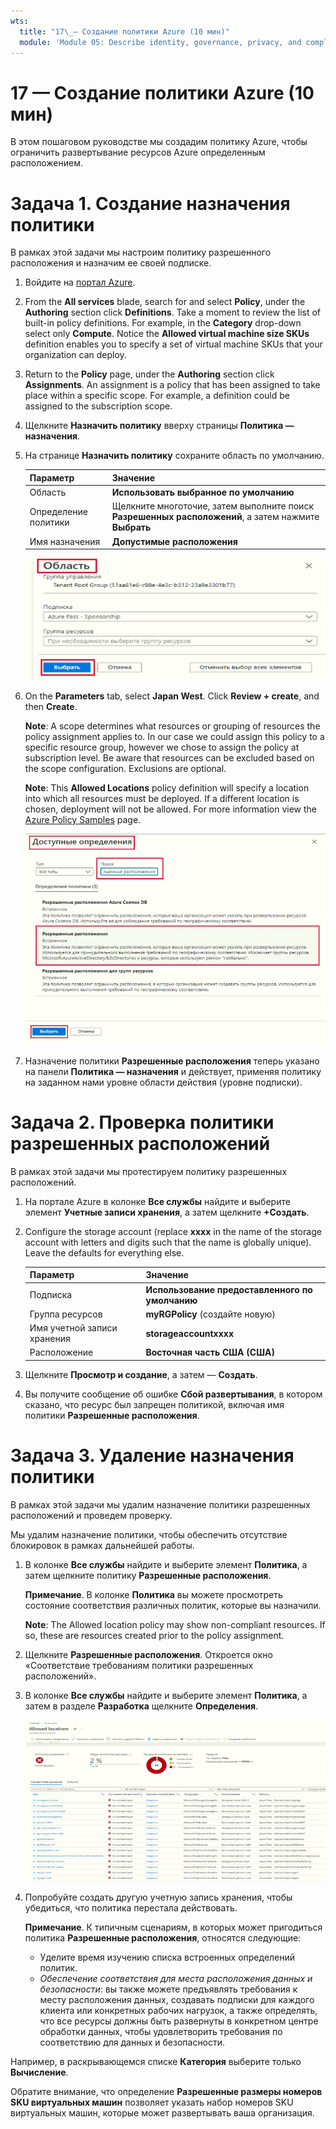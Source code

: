 ```yaml
---
wts:
  title: "17\_— Создание политики Azure (10 мин)"
  module: 'Module 05: Describe identity, governance, privacy, and compliance features'
---
```

# <a name="17---create-an-azure-policy-10-min"></a>17 — Создание политики Azure (10 мин)

В этом пошаговом руководстве мы создадим политику Azure, чтобы ограничить развертывание ресурсов Azure определенным расположением.

# <a name="task-1-create-a-policy-assignment"></a>Задача 1. Создание назначения политики 

В рамках этой задачи мы настроим политику разрешенного расположения и назначим ее своей подписке. 

1. Войдите на [портал Azure](https://portal.azure.com).

2. From the <bpt id="p1">**</bpt>All services<ept id="p1">**</ept> blade, search for and select <bpt id="p2">**</bpt>Policy<ept id="p2">**</ept>, under the <bpt id="p3">**</bpt>Authoring<ept id="p3">**</ept> section click <bpt id="p4">**</bpt>Definitions<ept id="p4">**</ept>.  Take a moment to review the list of built-in policy definitions. For example, in the <bpt id="p1">**</bpt>Category<ept id="p1">**</ept> drop-down select only <bpt id="p2">**</bpt>Compute<ept id="p2">**</ept>. Notice the <bpt id="p1">**</bpt>Allowed virtual machine size SKUs<ept id="p1">**</ept> definition enables you to specify a set of virtual machine SKUs that your organization can deploy.

3. Return to the <bpt id="p1">**</bpt>Policy<ept id="p1">**</ept> page, under the <bpt id="p2">**</bpt>Authoring<ept id="p2">**</ept> section click <bpt id="p3">**</bpt>Assignments<ept id="p3">**</ept>. An assignment is a policy that has been assigned to take place within a specific scope. For example, a definition could be assigned to the subscription scope. 

4. Щелкните **Назначить политику** вверху страницы **Политика — назначения**.

5. На странице **Назначить политику** сохраните область по умолчанию.

      | Параметр | Значение | 
    | --- | --- |
    | Область| **Использовать выбранное по умолчанию**|
    | Определение политики | Щелкните многоточие, затем выполните поиск **Разрешенных расположений**, а затем нажмите **Выбрать** |
    | Имя назначения | **Допустимые расположения** |
    
    ![Снимок экрана: панель «Область» с заполненными значениями полей и выделенной кнопкой «Выбрать». ](../images/1402.png)
6. On the <bpt id="p1">**</bpt>Parameters<ept id="p1">**</ept> tab, select <bpt id="p2">**</bpt>Japan West<ept id="p2">**</ept>. Click <bpt id="p1">**</bpt>Review + create<ept id="p1">**</ept>, and then <bpt id="p2">**</bpt>Create<ept id="p2">**</ept>.

    <bpt id="p1">**</bpt>Note<ept id="p1">**</ept>: A scope determines what resources or grouping of resources the policy assignment applies to. In our case we could assign this policy to a specific resource group, however we chose to assign the policy at subscription level. Be aware that resources can be excluded based on the scope configuration. Exclusions are optional.

    <bpt id="p1">**</bpt>Note<ept id="p1">**</ept>: This <bpt id="p2">**</bpt>Allowed Locations<ept id="p2">**</ept> policy definition will specify a location into which all resources must be deployed. If a different location is chosen, deployment will not be allowed. For more information view the <bpt id="p1">[</bpt>Azure Policy Samples<ept id="p1">](https://docs.microsoft.com/en-us/azure/governance/policy/samples/index)</ept> page.

   ![Снимок экрана: панель доступных определений с различными выделенными полями и выбранным параметром «Аудит виртуальных машин, которые не используют управляемые диски».](../images/1403.png)

9. Назначение политики **Разрешенные расположения** теперь указано на панели **Политика — назначения** и действует, применяя политику на заданном нами уровне области действия (уровне подписки).

# <a name="task-2-test-allowed-location-policy"></a>Задача 2. Проверка политики разрешенных расположений

В рамках этой задачи мы протестируем политику разрешенных расположений. 

1. На портале Azure в колонке **Все службы** найдите и выберите элемент **Учетные записи хранения**, а затем щелкните **+Создать**.

2. Configure the storage account (replace <bpt id="p1">**</bpt>xxxx<ept id="p1">**</ept> in the name of the storage account with letters and digits such that the name is globally unique). Leave the defaults for everything else. 

    | Параметр | Значение | 
    | --- | --- |
    | Подписка | **Использование предоставленного по умолчанию** |
    | Группа ресурсов | **myRGPolicy** (создайте новую) |
    | Имя учетной записи хранения | **storageaccountxxxx** |
    | Расположение | **Восточная часть США (США)** |

3. Щелкните **Просмотр и создание**, а затем — **Создать**. 

4. Вы получите сообщение об ошибке **Сбой развертывания**, в котором сказано, что ресурс был запрещен политикой, включая имя политики **Разрешенные расположения**.

# <a name="task-3-delete-the-policy-assignment"></a>Задача 3. Удаление назначения политики

В рамках этой задачи мы удалим назначение политики разрешенных расположений и проведем проверку. 

Мы удалим назначение политики, чтобы обеспечить отсутствие блокировок в рамках дальнейшей работы.

1. В колонке **Все службы** найдите и выберите элемент **Политика**, а затем щелкните политику **Разрешенные расположения**.

    **Примечание**. В колонке **Политика** вы можете просмотреть состояние соответствия различных политик, которые вы назначили.

    <bpt id="p1">**</bpt>Note<ept id="p1">**</ept>: The Allowed location policy may show non-compliant resources. If so, these are resources created prior to the policy assignment.
 
2. Щелкните **Разрешенные расположения**. Откроется окно «Соответствие требованиям политики разрешенных расположений».

3. В колонке **Все службы** найдите и выберите элемент **Политика**, а затем в разделе **Разработка** щелкните **Определения**.

   ![Снимок экрана: пункт меню «Удалить назначение».](../images/1407.png)

4. Попробуйте создать другую учетную запись хранения, чтобы убедиться, что политика перестала действовать.

    **Примечание**. К типичным сценариям, в которых может пригодиться политика **Разрешенные расположения**, относятся следующие: 
    - Уделите время изучению списка встроенных определений политик. 
    - *Обеспечение соответствия для места расположения данных и безопасности*: вы также можете предъявлять требования к месту расположения данных, создавать подписки для каждого клиента или конкретных рабочих нагрузок, а также определять, что все ресурсы должны быть развернуты в конкретном центре обработки данных, чтобы удовлетворить требования по соответствию для данных и безопасности.

Например, в раскрывающемся списке **Категория** выберите только **Вычисление**.

Обратите внимание, что определение **Разрешенные размеры номеров SKU виртуальных машин** позволяет указать набор номеров SKU виртуальных машин, которые может развертывать ваша организация.
